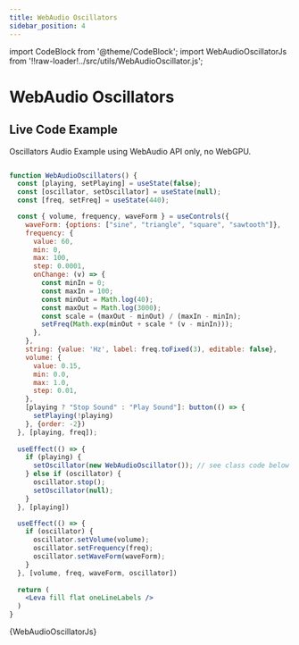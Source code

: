 ```yaml
---
title: WebAudio Oscillators
sidebar_position: 4
---
```


import CodeBlock from '@theme/CodeBlock';
import WebAudioOscillatorJs from '!!raw-loader!../src/utils/WebAudioOscillator.js';

# WebAudio Oscillators
## Live Code Example
Oscillators Audio Example using WebAudio API only, no WebGPU.

```jsx live

function WebAudioOscillators() {
  const [playing, setPlaying] = useState(false);
  const [oscillator, setOscillator] = useState(null);
  const [freq, setFreq] = useState(440);

  const { volume, frequency, waveForm } = useControls({
    waveForm: {options: ["sine", "triangle", "square", "sawtooth"]},
    frequency: {
      value: 60,
      min: 0,
      max: 100,
      step: 0.0001,
      onChange: (v) => {
        const minIn = 0;
        const maxIn = 100;
        const minOut = Math.log(40);
        const maxOut = Math.log(3000);
        const scale = (maxOut - minOut) / (maxIn - minIn);
        setFreq(Math.exp(minOut + scale * (v - minIn)));
      },
    },
    string: {value: 'Hz', label: freq.toFixed(3), editable: false},
    volume: {
      value: 0.15,
      min: 0.0,
      max: 1.0,
      step: 0.01,
    },
    [playing ? "Stop Sound" : "Play Sound"]: button(() => {
      setPlaying(!playing)
    }, {order: -2})
  }, [playing, freq]);
  
  useEffect(() => {
    if (playing) {
      setOscillator(new WebAudioOscillator()); // see class code below
    } else if (oscillator) {
      oscillator.stop();
      setOscillator(null);
    }
  }, [playing])

  useEffect(() => {
    if (oscillator) {
      oscillator.setVolume(volume);
      oscillator.setFrequency(freq);
      oscillator.setWaveForm(waveForm);
    }
  }, [volume, freq, waveForm, oscillator])
  
  return (
    <Leva fill flat oneLineLabels />
  )
}
```

<CodeBlock language="js">{WebAudioOscillatorJs}</CodeBlock>